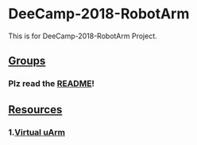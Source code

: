 # DeeCamp-2018-RobotArm
This is for DeeCamp-2018-RobotArm Project.
## [Groups](https://github.com/shendeguize/DeeCamp-2018-RobotArm/tree/master/Groups)
### Plz read the [README](https://github.com/shendeguize/DeeCamp-2018-RobotArm/tree/master/Groups/README.md)!
## [Resources](https://github.com/shendeguize/DeeCamp-2018-RobotArm/tree/master/Resources)
### 1.[Virtual uArm](https://github.com/shendeguize/DeeCamp-2018-RobotArm/tree/master/Resources/Virtual-uArm)
